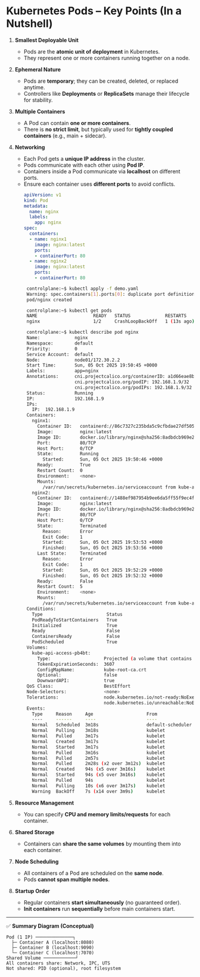 
# **Kubernetes Pods – Key Points (In a Nutshell)**

1. **Smallest Deployable Unit**

   * Pods are the **atomic unit of deployment** in Kubernetes.
   * They represent one or more containers running together on a node.

2. **Ephemeral Nature**

   * Pods are **temporary**; they can be created, deleted, or replaced anytime.
   * Controllers like **Deployments** or **ReplicaSets** manage their lifecycle for stability.

3. **Multiple Containers**

   * A Pod can contain **one or more containers**.
   * There is **no strict limit**, but typically used for **tightly coupled containers** (e.g., main + sidecar).

4. **Networking**

   * Each Pod gets a **unique IP address** in the cluster.
   * Pods communicate with each other using **Pod IP**.
   * Containers inside a Pod communicate via **localhost** on different ports.
   * Ensure each container uses **different ports** to avoid conflicts.
     ```yaml
     apiVersion: v1
     kind: Pod
     metadata:
       name: nginx
       labels:
         app: nginx
     spec:
       containers:
       - name: nginx1
         image: nginx:latest
         ports:
         - containerPort: 80
       - name: nginx2
         image: nginx:latest
         ports:
         - containerPort: 80
     ```
     ```bash
      controlplane:~$ kubectl apply -f demo.yaml 
      Warning: spec.containers[1].ports[0]: duplicate port definition with spec.containers[0].ports[0]
      pod/nginx created

      controlplane:~$ kubectl get pods
      NAME                     READY   STATUS             RESTARTS      AGE
      nginx                    1/2     CrashLoopBackOff   1 (13s ago)   21s

      controlplane:~$ kubectl describe pod nginx
      Name:             nginx
      Namespace:        default
      Priority:         0
      Service Account:  default
      Node:             node01/172.30.2.2
      Start Time:       Sun, 05 Oct 2025 19:50:45 +0000
      Labels:           app=nginx
      Annotations:      cni.projectcalico.org/containerID: a1d66eae8b340554eceb4db4bcf4ee49e4f891a75e87e520cefdc844159ec434
                        cni.projectcalico.org/podIP: 192.168.1.9/32
                        cni.projectcalico.org/podIPs: 192.168.1.9/32
      Status:           Running
      IP:               192.168.1.9
      IPs:
        IP:  192.168.1.9
      Containers:
        nginx1:
          Container ID:   containerd://86c7327c235bda5c9cfbdae27df505635b2f122d05108a24491ff2c1fa36b385
          Image:          nginx:latest
          Image ID:       docker.io/library/nginx@sha256:8adbdcb969e2676478ee2c7ad333956f0c8e0e4c5a7463f4611d7a2e7a7ff5dc
          Port:           80/TCP
          Host Port:      0/TCP
          State:          Running
            Started:      Sun, 05 Oct 2025 19:50:46 +0000
          Ready:          True
          Restart Count:  0
          Environment:    <none>
          Mounts:
            /var/run/secrets/kubernetes.io/serviceaccount from kube-api-access-pb4bt (ro)
        nginx2:
          Container ID:   containerd://1488ef987954b9ee6da5ff55f9ec4f08d82538ce1ac88afa3596baadbaa85aff
          Image:          nginx:latest
          Image ID:       docker.io/library/nginx@sha256:8adbdcb969e2676478ee2c7ad333956f0c8e0e4c5a7463f4611d7a2e7a7ff5dc
          Port:           80/TCP
          Host Port:      0/TCP
          State:          Terminated
            Reason:       Error
            Exit Code:    1
            Started:      Sun, 05 Oct 2025 19:53:53 +0000
            Finished:     Sun, 05 Oct 2025 19:53:56 +0000
          Last State:     Terminated
            Reason:       Error
            Exit Code:    1
            Started:      Sun, 05 Oct 2025 19:52:29 +0000
            Finished:     Sun, 05 Oct 2025 19:52:32 +0000
          Ready:          False
          Restart Count:  5
          Environment:    <none>
          Mounts:
            /var/run/secrets/kubernetes.io/serviceaccount from kube-api-access-pb4bt (ro)
      Conditions:
        Type                        Status
        PodReadyToStartContainers   True 
        Initialized                 True 
        Ready                       False 
        ContainersReady             False 
        PodScheduled                True 
      Volumes:
        kube-api-access-pb4bt:
          Type:                    Projected (a volume that contains injected data from multiple sources)
          TokenExpirationSeconds:  3607
          ConfigMapName:           kube-root-ca.crt
          Optional:                false
          DownwardAPI:             true
      QoS Class:                   BestEffort
      Node-Selectors:              <none>
      Tolerations:                 node.kubernetes.io/not-ready:NoExecute op=Exists for 300s
                                   node.kubernetes.io/unreachable:NoExecute op=Exists for 300s
      Events:
        Type     Reason     Age                    From               Message
        ----     ------     ----                   ----               -------
        Normal   Scheduled  3m18s                  default-scheduler  Successfully assigned default/nginx to node01
        Normal   Pulling    3m18s                  kubelet            Pulling image "nginx:latest"
        Normal   Pulled     3m17s                  kubelet            Successfully pulled image "nginx:latest" in 645ms (645ms including waiting). Image size: 72319283 bytes.
        Normal   Created    3m17s                  kubelet            Created container: nginx1
        Normal   Started    3m17s                  kubelet            Started container nginx1
        Normal   Pulled     3m16s                  kubelet            Successfully pulled image "nginx:latest" in 711ms (711ms including waiting). Image size: 72319283 bytes.
        Normal   Pulled     2m57s                  kubelet            Successfully pulled image "nginx:latest" in 668ms (668ms including waiting). Image size: 72319283 bytes.
        Normal   Pulled     2m28s (x2 over 3m12s)  kubelet            Successfully pulled image "nginx:latest" in 730ms (730ms including waiting). Image size: 72319283 bytes.
        Normal   Created    94s (x5 over 3m16s)    kubelet            Created container: nginx2
        Normal   Started    94s (x5 over 3m16s)    kubelet            Started container nginx2
        Normal   Pulled     94s                    kubelet            Successfully pulled image "nginx:latest" in 680ms (680ms including waiting). Image size: 72319283 bytes.
        Normal   Pulling    10s (x6 over 3m17s)    kubelet            Pulling image "nginx:latest"
        Warning  BackOff    7s (x14 over 3m9s)     kubelet            Back-off restarting failed container nginx2 in pod nginx_default(f82b78c9-0acf-4b6b-b9f8-03570ac4f31a)
     ```
5. **Resource Management**

   * You can specify **CPU and memory limits/requests** for each container.

6. **Shared Storage**

   * Containers can **share the same volumes** by mounting them into each container.

7. **Node Scheduling**

   * All containers of a Pod are scheduled on the **same node**.
   * Pods **cannot span multiple nodes**.

8. **Startup Order**

   * Regular containers **start simultaneously** (no guaranteed order).
   * **Init containers** run **sequentially** before main containers start.

---

✅ **Summary Diagram (Conceptual)**

```
Pod (1 IP) ──────────────┐
  ├─ Container A (localhost:8080)
  ├─ Container B (localhost:9090)
  └─ Container C (localhost:7070)
Shared Volume ────────────┘
All containers share: Network, IPC, UTS
Not shared: PID (optional), root filesystem
```

